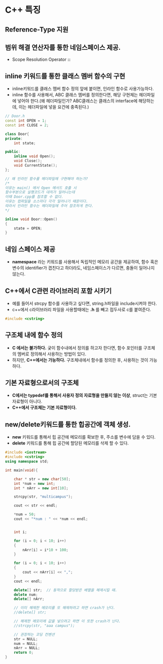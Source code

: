 # C++ 특징

## Reference-Type 지원

## 범위 해결 연산자를 통한 네임스페이스 제공.
- Scope Resolution Operator **::**

## inline 키워드를 통한 클래스 멤버 함수의 구현
- inline키워드를 클래스 멤버 함수 정의 앞에 붙이면, 인라인 함수로 사용가능하다.
- inline 함수를 사용해서, ABC 클래스 멤버를 정의한다면, 해당 구현체는 헤더파일에 넣어야 한다.(왜 헤더파일인가? ABC클래스는 클래스의 interface에 해당하는데, 이는 헤더파일에 넣을 요건에 충족된다.)

```cpp
// Door.h
const int OPEN = 1;
const int CLOSE = 2;

class Door{
private:
	int state;

public:
	inline void Open();
	void Close();
	void CurrentState();
};

// 왜 인라인 함수를 헤더파일에 구현해야 하는가?
/*
이유는 main() 에서 Open 메서드 호출 시
함수부분으로 실행코드가 대치가 일어나는데
이때 Door.cpp를 참조할 수 없다.
이유는 컴파일을 소스마다 각각 일어나기 때문이다.
따라서 인라인 함수는 헤더파일에 주어 참조하게 한다.
*/

inline void Door::Open()
{
	state = OPEN;
}
```

## 네임 스페이스 제공
- **namespace** 라는 키워드를 사용해서 독립적인 메모리 공간을 제공하여, 함수 혹은 변수의 identifier가 겹친다고 하더라도, 네임스페이스가 다르면, 충돌이 일어나지 않는다.

## C++에서 C관련 라이브러리 포함 시키기
- 예를 들어서 strcpy 함수를 사용하고 싶다면, string.h파일을 include시켜야 한다.
- c++에서 c라이브러리 파일을 사용할때에는 **.h** 를 빼고 접두사로 c를 붙여준다.

```cpp
#include <cstring>
```

## 구조체 내에 함수 정의
- **C 에서는 불가하다.** 궂이 함수내에서 정의를 하고자 한다면, 함수 포인터를 구조체의 멤버로 정의해서 사용하는 방법이 있다.
- 하지만, **C++에서는 가능하다.** 구조체내에서 함수를 정의한 후, 사용하는 것이 가능하다.

## 기본 자료형으로서의 구조체
- **C에서는 typedef를 통해서 사용자 정의 자료형을 만들지 않는 이상**, struct는 기본 자료형이 아니다.
- **C++에서 구조체는 기본 자료형이다.**

## new/delete키워드를 통한 힙공간에 객체 생성.
- **new** 키워드를 통해서 힙 공간에 메모리를 확보한 후, 주소를 변수에 담을 수 있다.
- **delete** 키워드를 통해 힙 공간에 할당된 메모리를 삭제 할 수 있다.

```cpp
#include <iostream>
#include <cstring>
using namespace std;

int main(void){

	char * str = new char[50];
	int *num = new int;
	int * nArr = new int[10];

	strcpy(str, "multicampus");

	cout << str << endl;

	*num = 50;
	cout << "*num : " << *num << endl;


	int i;

	for (i = 0; i < 10; i++)
	{
		nArr[i] = i*10 + 100;
	}

	for (i = 0; i < 10; i++)
	{
		cout << nArr[i] << ",";
	}
	cout << endl;

	delete[] str;  // 동적으로 할당받은 배열을 해제시킬 때.
	delete num;
	delete[] nArr;

	// 이미 해제한 메모리를 또 해제하려고 하면 crash가 난다.
	//delete[] str;

	// 해제한 메모리에 값을 넣으려고 하면 이 또한 crash가 난다.
	//strcpy(str, "aaa campus");

	// 권장하는 코딩 컨벤션
	str = NULL;
	num = NULL;
	nArr = NULL;
	return 0;
}
```
